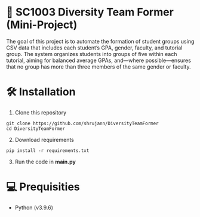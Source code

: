 # 🚀 SC1003 Diversity Team Former (Mini-Project)

The goal of this project is to automate the formation of student groups using CSV data that includes each student’s GPA, gender, faculty, and tutorial group. The system organizes students into groups of five within each tutorial, aiming for balanced average GPAs, and—where possible—ensures that no group has more than three members of the same gender or faculty.

# 🛠️ Installation

1. Clone this repository

``` 
git clone https://github.com/shrujann/DiversityTeamFormer
cd DiversityTeamFormer
```

2. Download requirements 

```
pip install -r requirements.txt
```

3. Run the code in **main.py**

# 💻 Prequisities
- Python (v3.9.6)
